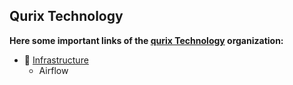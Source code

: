 ## Qurix Technology 


**Here some important links of the [qurix Technology](https://www.qurix.tech/) organization:**

- 🔨 [Infrastructure](https://github.com/qurixtechnology/infrastructure)
  - Airflow
